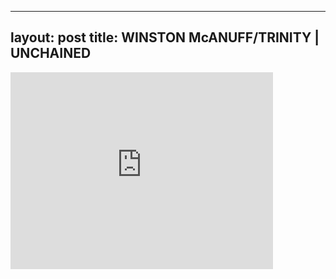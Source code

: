 

---
layout: post
title: WINSTON McANUFF/TRINITY | UNCHAINED
---


<iframe width="420" height="315" src="http://www.youtube.com/embed/khtQdoCWOhs" frameborder="0" allowfullscreen></iframe>

